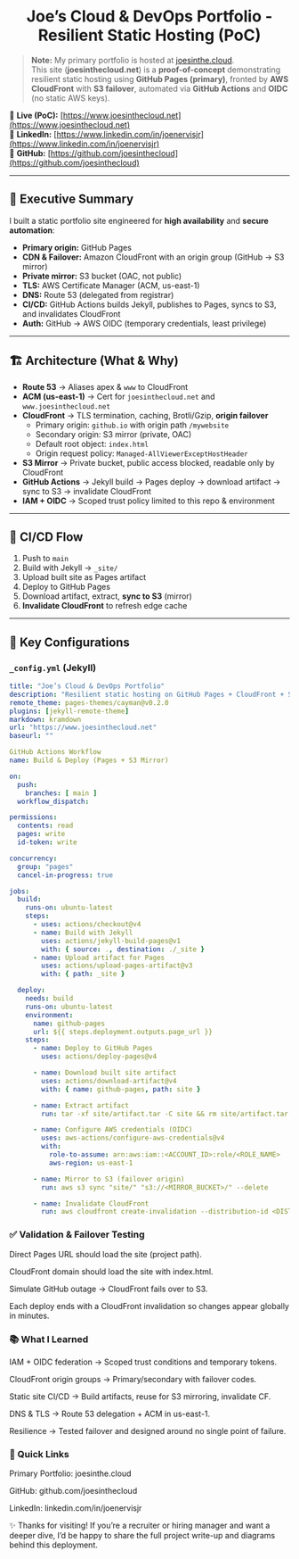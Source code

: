 <h1 align="center">Joe’s Cloud & DevOps Portfolio - Resilient Static Hosting (PoC)</h1>

> **Note:** My primary portfolio is hosted at [joesinthe.cloud](https://www.joesinthe.cloud).  
> This site (**joesinthecloud.net**) is a **proof-of-concept** demonstrating resilient static hosting using **GitHub Pages (primary)**, fronted by **AWS CloudFront** with **S3 failover**, automated via **GitHub Actions** and **OIDC** (no static AWS keys).

🔗 **Live (PoC):** [https://www.joesinthecloud.net](https://www.joesinthecloud.net)  
🔗 **LinkedIn:** [https://www.linkedin.com/in/joenervisjr](https://www.linkedin.com/in/joenervisjr)  
🔗 **GitHub:** [https://github.com/joesinthecloud](https://github.com/joesinthecloud)

---

## 🚀 Executive Summary
I built a static portfolio site engineered for **high availability** and **secure automation**:

- **Primary origin:** GitHub Pages  
- **CDN & Failover:** Amazon CloudFront with an origin group (GitHub → S3 mirror)  
- **Private mirror:** S3 bucket (OAC, not public)  
- **TLS:** AWS Certificate Manager (ACM, us-east-1)  
- **DNS:** Route 53 (delegated from registrar)  
- **CI/CD:** GitHub Actions builds Jekyll, publishes to Pages, syncs to S3, and invalidates CloudFront  
- **Auth:** GitHub → AWS OIDC (temporary credentials, least privilege)

---

## 🏗️ Architecture (What & Why)

- **Route 53** → Aliases apex & `www` to CloudFront  
- **ACM (us-east-1)** → Cert for `joesinthecloud.net` and `www.joesinthecloud.net`  
- **CloudFront** → TLS termination, caching, Brotli/Gzip, **origin failover**  
  - Primary origin: `github.io` with origin path `/mywebsite`  
  - Secondary origin: S3 mirror (private, OAC)  
  - Default root object: `index.html`  
  - Origin request policy: `Managed-AllViewerExceptHostHeader`  
- **S3 Mirror** → Private bucket, public access blocked, readable only by CloudFront  
- **GitHub Actions** → Jekyll build → Pages deploy → download artifact → sync to S3 → invalidate CloudFront  
- **IAM + OIDC** → Scoped trust policy limited to this repo & environment

---

## 🔁 CI/CD Flow

1. Push to `main`  
2. Build with Jekyll → `_site/`  
3. Upload built site as Pages artifact  
4. Deploy to GitHub Pages  
5. Download artifact, extract, **sync to S3** (mirror)  
6. **Invalidate CloudFront** to refresh edge cache

---

## 🧩 Key Configurations

### `_config.yml` (Jekyll)

```yaml
title: "Joe’s Cloud & DevOps Portfolio"
description: "Resilient static hosting on GitHub Pages + CloudFront + S3 failover"
remote_theme: pages-themes/cayman@v0.2.0
plugins: [jekyll-remote-theme]
markdown: kramdown
url: "https://www.joesinthecloud.net"
baseurl: ""

GitHub Actions Workflow
name: Build & Deploy (Pages + S3 Mirror)

on:
  push:
    branches: [ main ]
  workflow_dispatch:

permissions:
  contents: read
  pages: write
  id-token: write

concurrency:
  group: "pages"
  cancel-in-progress: true

jobs:
  build:
    runs-on: ubuntu-latest
    steps:
      - uses: actions/checkout@v4
      - name: Build with Jekyll
        uses: actions/jekyll-build-pages@v1
        with: { source: ., destination: ./_site }
      - name: Upload artifact for Pages
        uses: actions/upload-pages-artifact@v3
        with: { path: _site }

  deploy:
    needs: build
    runs-on: ubuntu-latest
    environment:
      name: github-pages
      url: ${{ steps.deployment.outputs.page_url }}
    steps:
      - name: Deploy to GitHub Pages
        uses: actions/deploy-pages@v4

      - name: Download built site artifact
        uses: actions/download-artifact@v4
        with: { name: github-pages, path: site }

      - name: Extract artifact
        run: tar -xf site/artifact.tar -C site && rm site/artifact.tar

      - name: Configure AWS credentials (OIDC)
        uses: aws-actions/configure-aws-credentials@v4
        with:
          role-to-assume: arn:aws:iam::<ACCOUNT_ID>:role/<ROLE_NAME>
          aws-region: us-east-1

      - name: Mirror to S3 (failover origin)
        run: aws s3 sync "site/" "s3://<MIRROR_BUCKET>/" --delete

      - name: Invalidate CloudFront
        run: aws cloudfront create-invalidation --distribution-id <DIST_ID> --paths "/*"
```

### ✅ Validation & Failover Testing
Direct Pages URL should load the site (project path).

CloudFront domain should load the site with index.html.

Simulate GitHub outage → CloudFront fails over to S3.

Each deploy ends with a CloudFront invalidation so changes appear globally in minutes.

### 📚 What I Learned
IAM + OIDC federation → Scoped trust conditions and temporary tokens.

CloudFront origin groups → Primary/secondary with failover codes.

Static site CI/CD → Build artifacts, reuse for S3 mirroring, invalidate CF.

DNS & TLS → Route 53 delegation + ACM in us-east-1.

Resilience → Tested failover and designed around no single point of failure.

### 🔗 Quick Links
Primary Portfolio: joesinthe.cloud

GitHub: github.com/joesinthecloud

LinkedIn: linkedin.com/in/joenervisjr

✨ Thanks for visiting! If you’re a recruiter or hiring manager and want a deeper dive, I’d be happy to share the full project write-up and diagrams behind this deployment.
